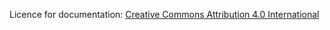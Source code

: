 Licence for documentation: [Creative Commons Attribution 4.0 International](https://creativecommons.org/licenses/by/4.0/legalcode)
